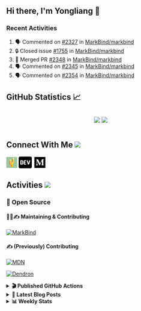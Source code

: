 ## Hi there, I'm Yongliang 👋

### Recent Activities

<!--START_SECTION:activity-->
1. 🗣 Commented on [#2327](https://github.com/MarkBind/markbind/issues/2327#issuecomment-1678737090) in [MarkBind/markbind](https://github.com/MarkBind/markbind)
2. 🔒 Closed issue [#1755](https://github.com/MarkBind/markbind/issues/1755) in [MarkBind/markbind](https://github.com/MarkBind/markbind)
3. 🎉 Merged PR [#2348](https://github.com/MarkBind/markbind/pull/2348) in [MarkBind/markbind](https://github.com/MarkBind/markbind)
4. 🗣 Commented on [#2345](https://github.com/MarkBind/markbind/pull/2345#issuecomment-1677193211) in [MarkBind/markbind](https://github.com/MarkBind/markbind)
5. 🗣 Commented on [#2354](https://github.com/MarkBind/markbind/pull/2354#issuecomment-1677166955) in [MarkBind/markbind](https://github.com/MarkBind/markbind)
<!--END_SECTION:activity-->

## GitHub Statistics :chart_with_upwards_trend:
<div align="center">
<div style="display: flex; align-items: center; justify-content: center;">

[![](https://github-readme-stats-tlylt.vercel.app/api?username=tlylt&show_icons=true&theme=tokyonight&hide_border=true&locale=en)](https://github.com/tlylt)
[![](https://github-readme-streak-stats.herokuapp.com/?user=tlylt&theme=tokyonight&hide_border=true)](https://github.com/tlylt)
</div>
</div>

## Connect With Me <img src="https://media.giphy.com/media/2wh5K5yE3ulp3xgYcG/giphy-downsized.gif" width="30">

<a href="https://www.yongliangliu.com/" target="_blank"><img align="center" src="static/site-icon.png" alt="yongliangliu.com" height="29" width="29" /></a>
<a href="https://dev.to/tlylt" target="_blank"><img align="center" src="static/dev-badge.svg" alt="dev.to/tlylt" height="35" width="35" /></a>
<a href="https://tlylt.medium.com" target="_blank"><img align="center" src="static/medium.png" alt="tlylt.medium.com" height="35" width="35" /></a>

## Activities <img src="https://media.giphy.com/media/WUlplcMpOCEmTGBtBW/giphy.gif" width="30">

### 🔭 Open Source

#### 👷‍♂️✍️ Maintaining & Contributing
[![MarkBind](https://github-readme-stats-tlylt.vercel.app/api/pin/?username=markbind&repo=markbind)](https://github.com/MarkBind/markbind)

#### ✍️ (Previously) Contributing
[![MDN](https://github-readme-stats-tlylt.vercel.app/api/pin/?username=mdn&repo=content)](https://github.com/mdn/content/issues?q=is%3Aopen+involves%3A%40me+sort%3Aupdated-desc)

[![Dendron](https://github-readme-stats-tlylt.vercel.app/api/pin/?username=dendronhq&repo=dendron)](https://github.com/dendronhq/dendron/issues?q=is%3Aopen+involves%3A%40me+sort%3Aupdated-desc)

<details>
<summary> <b>🎬 Published GitHub Actions </b> </summary>

[![install-graphviz](https://github-readme-stats-tlylt.vercel.app/api/pin/?username=tlylt&repo=install-graphviz)](https://github.com/tlylt/install-graphviz)

[![reposense-action](https://github-readme-stats-tlylt.vercel.app/api/pin/?username=tlylt&repo=reposense-action)](https://github.com/tlylt/reposense-action)

[![markbin-action](https://github-readme-stats-tlylt.vercel.app/api/pin/?username=markbind&repo=markbind-action)](https://github.com/MarkBind/markbind-action)

</details>

<details>
<summary> <b>📕 Latest Blog Posts</b> </summary>

<!-- BLOG-POST-LIST:START -->
- [Deploy a ChatGPT API Server in no time](https://www.yongliangliu.com/blog/chatgpt-nextjs-server/)
- [Creating a regex-based Markdown parser in TypeScript](https://www.yongliangliu.com/blog/rmark/)
- [Create VSCode Snippets for Markdown Blog Workflows](https://www.yongliangliu.com/blog/vscode-snippets/)
- [Brag Doc 2023](https://www.yongliangliu.com/blog/brag-doc-2023/)
- [My Journey into Open Source](https://www.yongliangliu.com/blog/my-journey-into-open-source/)
<!-- BLOG-POST-LIST:END -->

</details>

<details>
<summary> <b>📊 Weekly Stats</b> </summary>

<!--START_SECTION:waka-->
![Code Time](http://img.shields.io/badge/Code%20Time-1%2C105%20hrs%2029%20mins-blue)

**🐱 My GitHub Data** 

> 📦 646.2 kB Used in GitHub's Storage 
 > 
> 🏆 1,365 Contributions in the Year 2023
 > 
> 🚫 Not Opted to Hire
 > 
> 📜 174 Public Repositories 
 > 
> 🔑 40 Private Repositories 
 > 
**I'm an Early 🐤** 

```text
🌞 Morning                3887 commits        ███████░░░░░░░░░░░░░░░░░░   29.31 % 
🌆 Daytime                3569 commits        ███████░░░░░░░░░░░░░░░░░░   26.91 % 
🌃 Evening                4912 commits        █████████░░░░░░░░░░░░░░░░   37.04 % 
🌙 Night                  894 commits         ██░░░░░░░░░░░░░░░░░░░░░░░   06.74 % 
```
📅 **I'm Most Productive on Wednesday** 

```text
Monday                   1733 commits        ███░░░░░░░░░░░░░░░░░░░░░░   13.07 % 
Tuesday                  1937 commits        ████░░░░░░░░░░░░░░░░░░░░░   14.61 % 
Wednesday                2150 commits        ████░░░░░░░░░░░░░░░░░░░░░   16.21 % 
Thursday                 1670 commits        ███░░░░░░░░░░░░░░░░░░░░░░   12.59 % 
Friday                   1695 commits        ███░░░░░░░░░░░░░░░░░░░░░░   12.78 % 
Saturday                 2022 commits        ████░░░░░░░░░░░░░░░░░░░░░   15.25 % 
Sunday                   2055 commits        ████░░░░░░░░░░░░░░░░░░░░░   15.50 % 
```


📊 **This Week I Spent My Time On** 

```text
🕑︎ Time Zone: Asia/Singapore

💬 Programming Languages: 
Markdown                 2 hrs 59 mins       ███████████████░░░░░░░░░░   58.83 % 
TypeScript               47 mins             ████░░░░░░░░░░░░░░░░░░░░░   15.49 % 
C#                       28 mins             ██░░░░░░░░░░░░░░░░░░░░░░░   09.25 % 
Other                    22 mins             ██░░░░░░░░░░░░░░░░░░░░░░░   07.25 % 
JavaScript               16 mins             █░░░░░░░░░░░░░░░░░░░░░░░░   05.53 % 
```


 Last Updated on 15/08/2023 00:43:42 UTC
<!--END_SECTION:waka-->

</details>
